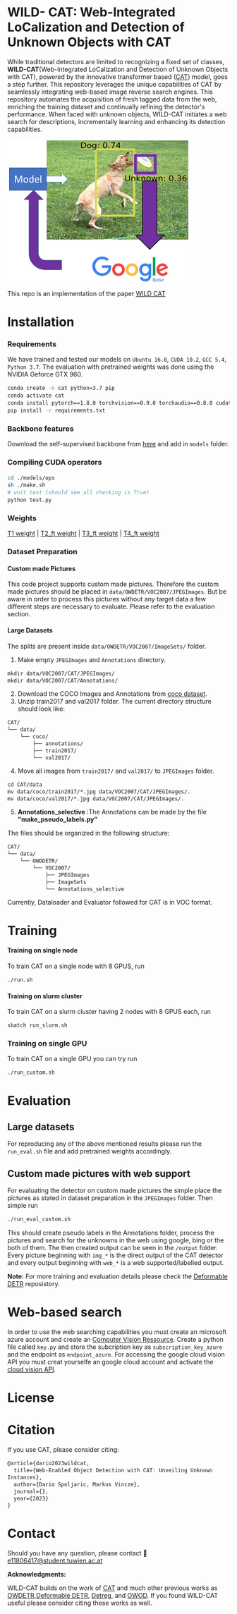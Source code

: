 # WILD- CAT: Web-Integrated LoCalization and Detection of Unknown Objects with CAT
While traditional detectors are limited to recognizing a fixed set of classes, **WILD-CAT**(Web-Integrated LoCalization and Detection of Unknown Objects with CAT), powered by the innovative transformer based ([CAT](https://github.com/xiaomabufei/CAT)) model, goes a step further. This repository leverages the unique capabilities of CAT by seamlessly integrating web-based image reverse search engines.  This repository automates the acquisition of fresh tagged data from the web, enriching the training dataset and continually refining the detector's performance. When faced with unknown objects, WILD-CAT initiates a web search for descriptions, incrementally learning and enhancing its detection capabilities.

![Image Alt text](/data/concept.png)

This repo is an implementation of the paper [WILD CAT](/WILD_CAT.pdf)

# Installation

### Requirements

We have trained and tested our models on `Ubuntu 16.0`, `CUDA 10.2`, `GCC 5.4`, `Python 3.7`. The evaluation with pretrained weights was done using the NVIDIA Geforce GTX 960.

```bash
conda create -n cat python=3.7 pip
conda activate cat
conda install pytorch==1.8.0 torchvision==0.9.0 torchaudio==0.8.0 cudatoolkit=10.2 -c pytorch
pip install -r requirements.txt
```

### Backbone features

Download the self-supervised backbone from [here](https://dl.fbaipublicfiles.com/dino/dino_resnet50_pretrain/dino_resnet50_pretrain.pth) and add in `models` folder.

### Compiling CUDA operators
```bash
cd ./models/ops
sh ./make.sh
# unit test (should see all checking is True)
python test.py
```


### Weights

[T1 weight](https://drive.google.com/file/d/1Q9e2bhZ3-VvuOrEGN71SHUBwwhc6qS8q/view?usp=sharing)      |      [T2_ft weight](https://drive.google.com/file/d/1XLOuVnAW5z7Eo_13iy-Ri_SzkcO_2gok/view?usp=sharing)      |      [T3_ft weight](https://drive.google.com/file/d/1XDMU2uulDUFGFyV0UIrU8D9HVBGeDTbh/view?usp=sharing)      |      [T4_ft weight](https://drive.google.com/file/d/1bq5yqwNKKgXZiRrfonda7mNIWislmmW7/view?usp=sharing)

### Dataset Preparation

#### Custom made Pictures
This code project supports custom made pictures. Therefore the custom made pictures should be placed in `data/OWDETR/VOC2007/JPEGImages`. But be aware in order to process this pictures without any target data a few different steps are necessary to evaluate. Please refer to the evaluation section.

#### Large Datasets

The splits are present inside `data/OWDETR/VOC2007/ImageSets/` folder.
1. Make empty `JPEGImages` and `Annotations` directory.
```
mkdir data/VOC2007/CAT/JPEGImages/
mkdir data/VOC2007/CAT/Annotations/
```
2. Download the COCO Images and Annotations from [coco dataset](https://cocodataset.org/#download).
3. Unzip train2017 and val2017 folder. The current directory structure should look like:
```
CAT/
└── data/
    └── coco/
        ├── annotations/
        ├── train2017/
        └── val2017/
```
4. Move all images from `train2017/` and `val2017/` to `JPEGImages` folder.
```
cd CAT/data
mv data/coco/train2017/*.jpg data/VOC2007/CAT/JPEGImages/.
mv data/coco/val2017/*.jpg data/VOC2007/CAT/JPEGImages/.
```
5. **Annotations_selective** :The Annotations can be made by the file **"make_pseudo_labels.py"**

The files should be organized in the following structure:
```
CAT/
└── data/
    └── OWODETR/
        └── VOC2007/
        	├── JPEGImages
        	├── ImageSets
        	└── Annotations_selective
```

Currently, Dataloader and Evaluator followed for CAT is in VOC format.
    
# Training

#### Training on single node

To train CAT on a single node with 8 GPUS, run
```bash
./run.sh
```

#### Training on slurm cluster

To train CAT on a slurm cluster having 2 nodes with 8 GPUS each, run
```bash
sbatch run_slurm.sh
```
### Training on single GPU
To train CAT on a single GPU you can try run
```bash
./run_custom.sh
```


# Evaluation

## Large datasets
For reproducing any of the above mentioned results please run the `run_eval.sh` file and add pretrained weights accordingly.

## Custom made pictures with web support
For evaluating the detector on custom made pictures the simple place the pictures as stated in dataset preparation in the `JPEGImages` folder. Then simple run 
```bash
./run_eval_custom.sh
```
This should create pseudo labels in the Annotations folder, process the pictures and search for the unknowns in the web using google, bing or the both of them. The then created output can be seen in the `/output` folder. Every picture beginning with `img_*` is the direct output of the CAT detector and every output beginning with `web_*` is a web supported/labelled output.

**Note:**
For more training and evaluation details please check the [Deformable DETR](https://github.com/fundamentalvision/Deformable-DETR) reposistory.

# Web-based search
In order to use the web searching capabilities you must create an microsoft azure account and create an [Computer Vision Ressource](https://portal.azure.com/#create/Microsoft.CognitiveServicesComputerVision). 
Create a python file called `key.py` and store the subcription key as `subscription_key_azure` and the endpoint as `endpoint_azure`. 
For accessing the google cloud vision API you must creat yourselfe an google cloud account and activate the [cloud vision API](https://cloud.google.com/vision/?hl=de&_ga=2.92802013.-1946153688.1682577171&_gac=1.261494271.1683295912.Cj0KCQjw0tKiBhC6ARIsAAOXutnq2wrlX0Zv9-0Nwn1HTHQ1Ffabq6FJHz_u1amrFTIu5J-MSNTIDEoaAumHEALw_wcB). 


# License




# Citation

If you use CAT, please consider citing:
~~~
@article{dario2023wildcat,
  title={Web-Enabled Object Detection with CAT: Unveiling Unknown Instances},
  author={Dario Spoljaric, Markus Vincze},
  journal={},
  year={2023}
}
~~~

# Contact

Should you have any question, please contact :e-mail: e11806417@student.tuwien.ac.at

**Acknowledgments:**

WILD-CAT builds on the work of [CAT](https://github.com/xiaomabufei/CAT) and much other previous works as [OWDETR](https://github.com/akshitac8/ow-detr),[Deformable DETR](https://github.com/fundamentalvision/Deformable-DETR), [Detreg](https://github.com/amirbar/DETReg), and [OWOD](https://github.com/JosephKJ/OWOD). If you found WILD-CAT useful please consider citing these works as well.



